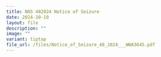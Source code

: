 ```yaml
---
title: NOS 482024 Notice of Seizure
date: 2024-10-10
layout: file
description: ""
image: ""
variant: tiptap
file_url: /files/Notice_of_Seizure_48_2024___WWA3645.pdf
---
```

